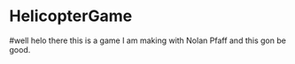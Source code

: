 # HelicopterGame

#well helo there this is a game I am making with Nolan Pfaff and this gon be good.
